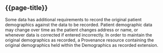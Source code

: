 ## {{page-title}}
Some data has additional requirements to record the original patient demographics against the data to be recorded. Patient demographic data may change over time as the patient changes address or name, or whenever data is corrected if entered incorrectly. In order to maintain the original demographics as recorded, a Provenance resource containing the original demographics held within the Demographics as recorded extension. 

